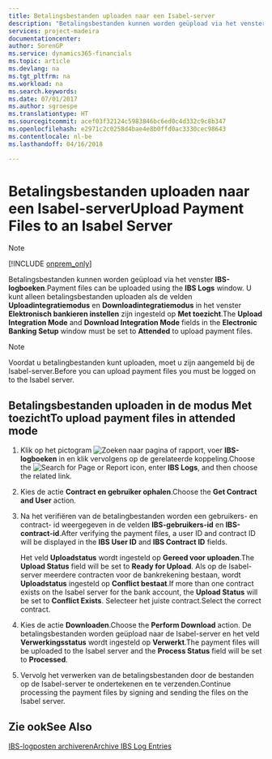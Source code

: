 ```yaml
---
title: Betalingsbestanden uploaden naar een Isabel-server
description: "Betalingsbestanden kunnen worden geüpload via het venster **IBS-logboeken**. U kunt alleen betalingsbestanden uploaden als de velden **Uploadintegratiemodus** en **Downloadintegratiemodus** in het venster **Elektronisch bankieren instellen** zijn ingesteld op **Met toezicht**."
services: project-madeira
documentationcenter: 
author: SorenGP
ms.service: dynamics365-financials
ms.topic: article
ms.devlang: na
ms.tgt_pltfrm: na
ms.workload: na
ms.search.keywords: 
ms.date: 07/01/2017
ms.author: sgroespe
ms.translationtype: HT
ms.sourcegitcommit: acef03f32124c5983846bc6ed0c4d332c9c8b347
ms.openlocfilehash: e2971c2c0258d4bae4e8b0ffd0ac3330cec98643
ms.contentlocale: nl-be
ms.lasthandoff: 04/16/2018

---
```

# <a name="upload-payment-files-to-an-isabel-server"></a><span data-ttu-id="faad4-104">Betalingsbestanden uploaden naar een Isabel-server</span><span class="sxs-lookup"><span data-stu-id="faad4-104">Upload Payment Files to an Isabel Server</span></span>
> [!Note]
> [!INCLUDE [onprem_only](../../includes/onprem_only_md.md)]

<span data-ttu-id="faad4-105">Betalingsbestanden kunnen worden geüpload via het venster **IBS-logboeken**.</span><span class="sxs-lookup"><span data-stu-id="faad4-105">Payment files can be uploaded using the **IBS Logs** window.</span></span> <span data-ttu-id="faad4-106">U kunt alleen betalingsbestanden uploaden als de velden **Uploadintegratiemodus** en **Downloadintegratiemodus** in het venster **Elektronisch bankieren instellen** zijn ingesteld op **Met toezicht**.</span><span class="sxs-lookup"><span data-stu-id="faad4-106">The **Upload Integration Mode** and **Download Integration Mode** fields in the **Electronic Banking Setup** window must be set to **Attended** to upload payment files.</span></span>  

> [!NOTE]  
>  <span data-ttu-id="faad4-107">Voordat u betalingbestanden kunt uploaden, moet u zijn aangemeld bij de Isabel-server.</span><span class="sxs-lookup"><span data-stu-id="faad4-107">Before you can upload payment files you must be logged on to the Isabel server.</span></span>  

## <a name="to-upload-payment-files-in-attended-mode"></a><span data-ttu-id="faad4-108">Betalingsbestanden uploaden in de modus Met toezicht</span><span class="sxs-lookup"><span data-stu-id="faad4-108">To upload payment files in attended mode</span></span>  

1.  <span data-ttu-id="faad4-109">Klik op het pictogram ![Zoeken naar pagina of rapport](../../media/ui-search/search_small.png "pictogram Zoeken naar pagina of rapport"), voer **IBS-logboeken** in en klik vervolgens op de gerelateerde koppeling.</span><span class="sxs-lookup"><span data-stu-id="faad4-109">Choose the ![Search for Page or Report](../../media/ui-search/search_small.png "Search for Page or Report icon") icon, enter **IBS Logs**, and then choose the related link.</span></span>  
2.  <span data-ttu-id="faad4-110">Kies de actie **Contract en gebruiker ophalen**.</span><span class="sxs-lookup"><span data-stu-id="faad4-110">Choose the **Get Contract and User** action.</span></span>  
3.  <span data-ttu-id="faad4-111">Na het verifiëren van de betalingbestanden worden een gebruikers- en contract- id weergegeven in de velden **IBS-gebruikers-id** en **IBS-contract-id**.</span><span class="sxs-lookup"><span data-stu-id="faad4-111">After verifying the payment files, a user ID and contract ID will be displayed in the **IBS User ID** and **IBS Contract ID** fields.</span></span>  

    <span data-ttu-id="faad4-112">Het veld **Uploadstatus** wordt ingesteld op **Gereed voor uploaden**.</span><span class="sxs-lookup"><span data-stu-id="faad4-112">The **Upload Status** field will be set to **Ready for Upload**.</span></span> <span data-ttu-id="faad4-113">Als op de Isabel-server meerdere contracten voor de bankrekening bestaan, wordt **Uploadstatus** ingesteld op **Conflict bestaat**.</span><span class="sxs-lookup"><span data-stu-id="faad4-113">If more than one contract exists on the Isabel server for the bank account, the **Upload Status** will be set to **Conflict Exists**.</span></span> <span data-ttu-id="faad4-114">Selecteer het juiste contract.</span><span class="sxs-lookup"><span data-stu-id="faad4-114">Select the correct contract.</span></span>  

4.  <span data-ttu-id="faad4-115">Kies de actie **Downloaden**.</span><span class="sxs-lookup"><span data-stu-id="faad4-115">Choose the **Perform Download** action.</span></span> <span data-ttu-id="faad4-116">De betalingsbestanden worden geüpload naar de Isabel-server en het veld **Verwerkingsstatus** wordt ingesteld op **Verwerkt**.</span><span class="sxs-lookup"><span data-stu-id="faad4-116">The payment files will be uploaded to the Isabel server and the **Process Status** field will be set to **Processed**.</span></span>  
5.  <span data-ttu-id="faad4-117">Vervolg het verwerken van de betalingsbestanden door de bestanden op de Isabel-server te ondertekenen en te verzenden.</span><span class="sxs-lookup"><span data-stu-id="faad4-117">Continue processing the payment files by signing and sending the files on the Isabel server.</span></span>  

## <a name="see-also"></a><span data-ttu-id="faad4-118">Zie ook</span><span class="sxs-lookup"><span data-stu-id="faad4-118">See Also</span></span>  
 [<span data-ttu-id="faad4-119">IBS-logposten archiveren</span><span class="sxs-lookup"><span data-stu-id="faad4-119">Archive IBS Log Entries</span></span>](how-to-archive-ibs-log-entries.md)

